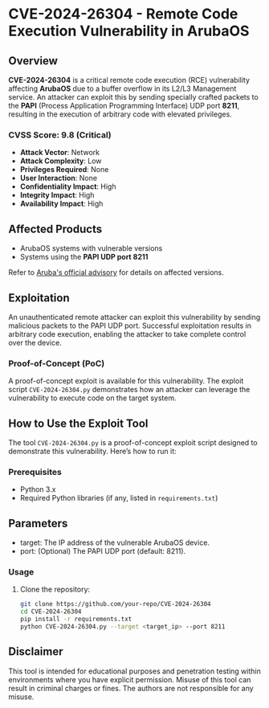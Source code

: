 # CVE-2024-26304 - Remote Code Execution Vulnerability in ArubaOS

## Overview

**CVE-2024-26304** is a critical remote code execution (RCE) vulnerability affecting **ArubaOS** due to a buffer overflow in its L2/L3 Management service. An attacker can exploit this by sending specially crafted packets to the **PAPI** (Process Application Programming Interface) UDP port **8211**, resulting in the execution of arbitrary code with elevated privileges.

### CVSS Score: 9.8 (Critical)
- **Attack Vector**: Network
- **Attack Complexity**: Low
- **Privileges Required**: None
- **User Interaction**: None
- **Confidentiality Impact**: High
- **Integrity Impact**: High
- **Availability Impact**: High

## Affected Products

- ArubaOS systems with vulnerable versions
- Systems using the **PAPI UDP port 8211**

Refer to [Aruba's official advisory](https://www.arubanetworks.com/assets/alert/ARUBA-PSA-2024-004.txt) for details on affected versions.

## Exploitation

An unauthenticated remote attacker can exploit this vulnerability by sending malicious packets to the PAPI UDP port. Successful exploitation results in arbitrary code execution, enabling the attacker to take complete control over the device.

### Proof-of-Concept (PoC)

A proof-of-concept exploit is available for this vulnerability. The exploit script `CVE-2024-26304.py` demonstrates how an attacker can leverage the vulnerability to execute code on the target system.

## How to Use the Exploit Tool

The tool `CVE-2024-26304.py` is a proof-of-concept exploit script designed to demonstrate this vulnerability. Here’s how to run it:

### Prerequisites

- Python 3.x
- Required Python libraries (if any, listed in `requirements.txt`)

## Parameters
- target: The IP address of the vulnerable ArubaOS device.
- port: (Optional) The PAPI UDP port (default: 8211).

### Usage

1. Clone the repository:
   ```bash
   git clone https://github.com/your-repo/CVE-2024-26304
   cd CVE-2024-26304
   pip install -r requirements.txt
   python CVE-2024-26304.py --target <target_ip> --port 8211

## Disclaimer
This tool is intended for educational purposes and penetration testing within environments where you have explicit permission. Misuse of this tool can result in criminal charges or fines. The authors are not responsible for any misuse.
